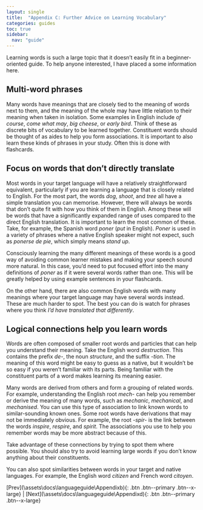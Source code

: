 ```yaml
---
layout: single
title:  "Appendix C: Further Advice on Learning Vocabulary"
categories: guides
toc: true
sidebar:
  nav: "guide"
---
```


Learning words is such a large topic that it doesn’t easily fit in a
beginner-oriented guide. To help anyone interested, I have placed a
some information here.

## Multi-word phrases


Many words have meanings that are closely tied to the meaning of words
next to them, and the meaning of the whole may have little relation to
their meaning when taken in isolation. Some examples in English include
*of course*, *come what may*, *big cheese*, or *early bird*. Think of
these as discrete bits of vocabulary to be learned together. Constituent
words should be thought of as aides to help you form associations. It is
important to also learn these kinds of phrases in your study. Often this
is done with flashcards.

## Focus on words that don’t directly translate

Most words in your target language will have a relatively
straightforward equivalent, particularly if you are learning a language
that is closely related to English. For the most part, the words *dog*,
*shoot*, and *tree* all have a simple translation you can memorise.
However, there will always be words that don’t quite fit with how you
think of them in English. Among these will be words that have a
significantly expanded range of uses compared to the direct English
translation. It is important to learn the most common of these. Take,
for example, the Spanish word *poner* (*put* in English). *Poner* is
used in a variety of phrases where a native English speaker might not
expect, such as *ponerse de pie*, which simply means *stand up*.

Consciously learning the many different meanings of these words is a
good way of avoiding common learner mistakes and making your speech
sound more natural. In this case, you’d need to put focused effort into
the many definitions of *poner* as if it were several words rather than
one. This will be greatly helped by using example sentences in your
flashcards.

On the other hand, there are also common English words with many
meanings where your target language may have several words instead.
These are much harder to spot. The best you can do is watch for phrases
where you think *I’d have translated that differently*.

## Logical connections help you learn words


Words are often composed of smaller root words and particles that can
help you understand their meaning. Take the English word *destruction*.
This contains the prefix *de-*, the noun *structure*, and the suffix
*-tion*. The meaning of this word might be easy to guess as a native,
but it wouldn’t be so easy if you weren’t familiar with its parts. Being
familiar with the constituent parts of a word makes learning its meaning
easier.

Many words are derived from others and form a grouping of related words.
For example, understanding the English root *mech-* can help you
remember or derive the meaning of many words, such as *mechanic*,
*mechanical*, and *mechanised*. You can use this type of association to
link known words to similar-sounding known ones. Some root words have
derivations that may not be immediately obvious. For example, the root
*-spir-* is the link between the words *inspire*, *respire*, and
*spirit*. The associations you use to help you remember words may be
more abstract because of this.

Take advantage of these connections by trying to spot them where
possible. You should also try to avoid learning large words if you don’t
know anything about their constituents.

You can also spot similarities between words in your target and native
languages. For example, the English word *citizen* and French word
*citoyen*.

[Prev](\assets\docs\languageguide\Appendixb\){: .btn .btn--primary .btn--x-large} | [Next](\assets\docs\languageguide\Appendixd\){: .btn .btn--primary .btn--x-large}
